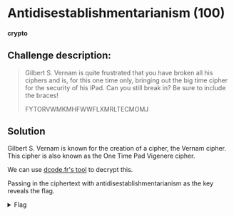 # Antidisestablishmentarianism (100)
#### crypto

## Challenge description:
> Gilbert S. Vernam is quite frustrated that you have broken all his ciphers and is, for this one time only, bringing out the big time cipher for the security of his iPad. Can you still break in? Be sure to include the braces!
> 
> FYTORVWMKMHFWWFLXMRLTECMOMJ

## Solution
Gilbert S. Vernam is known for the creation of a cipher, the Vernam cipher. This cipher is also known as the One Time Pad Vigenere cipher. 

We can use [dcode.fr's tool](https://www.dcode.fr/vernam-cipher) to decrypt this.

Passing in the ciphertext with antidisestablishmentarianism as the key reveals the flag.

<details> 
    <summary>Flag</summary>
flag{ONEISTHELONELIESTNUMBER}
</details>